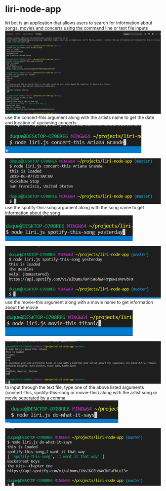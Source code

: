# liri-node-app
liri bot is an application that allows users to search for information about songs, movies and concerts using the command line or text file inputs
![](liribot.png)
use the concert-this argument along with the artists name to get the date and location of upcoming concerts
![](liribot1.png)

![](liribot2.png)
<br>
use the spotify-this-song argument along with the song name to get information about the song
![](liribot3.png)

![](liribot4.png)
<br>
use the movie-this argument along with a movie name to get information about the movie
![](liribot5.png)

![](liribot6.png)
<br>
to input through the text file, type one of the above listed arguments (concert-this, spotify-this-song or movie-this) along with the artist song or movie seperated by a comma 
<br>
![](liribot7.png)

![](liribot8.png)
